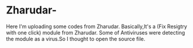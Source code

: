 # Zharudar-
Here I'm uploading some codes from Zharudar.
Basically,It's a (Fix Resigtry with one click) module from Zharudar.
Some of Antiviruses were detecting the module as a virus.So I thought to open the source file.
